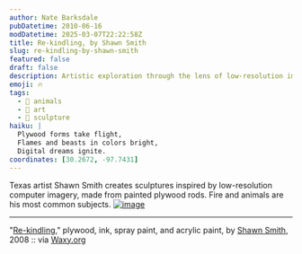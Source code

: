 ```yaml
---
author: Nate Barksdale
pubDatetime: 2010-06-16
modDatetime: 2025-03-07T22:22:58Z
title: Re-kindling, by Shawn Smith
slug: re-kindling-by-shawn-smith
featured: false
draft: false
description: Artistic exploration through the lens of low-resolution imagery is at the heart of Shawn Smith's work, as seen in his piece "Re-kindling."
emoji: 🔥
tags:
  - 🐾 animals
  - 🎨 art
  - 🌳 sculpture
haiku: |
  Plywood forms take flight,  
  Flames and beasts in colors bright,  
  Digital dreams ignite.
coordinates: [30.2672, -97.7431]
---
```


Texas artist Shawn Smith creates sculptures inspired by low-resolution computer imagery, made from painted plywood rods. Fire and animals are his most common subjects. [![image](http://culture-making.com/media/Rekindling.jpg)](http://www.shawnsmithart.com/images.htm)

---

"[Re-kindling](http://www.shawnsmithart.com/images.htm)," plywood, ink, spray paint, and acrylic paint, by [Shawn Smith](http://www.shawnsmithart.com/images.htm), 2008 :: via [Waxy.org](http://waxy.org/links/)
